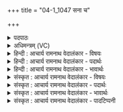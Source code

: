 +++
title = "04-1_1047 सना च"

+++
<details><summary>पदपाठः</summary>

स꣡न꣢꣯। च꣣। सोम। जे꣡षि꣢꣯। च꣣। प꣡व꣢꣯मान। म꣡हि꣢꣯। श्र꣡वः꣢꣯। अ꣡थ꣢꣯। नः꣣। व꣡स्य꣢꣯सः। ꣣कृधि। १०४७।
</details>

<details><summary>अधिमन्त्रम् (VC)</summary>

- पवमानः सोमः
- हिरण्यस्तूप आङ्गिरसः
- गायत्री
- षड्जः
</details>

<details><summary>हिन्दी : आचार्य रामनाथ वेदालंकार - विषयः</summary>

प्रथम मन्त्र में सोम नाम से जीवात्मा को उद्बोधन है।
</details>

<details><summary>हिन्दी : आचार्य रामनाथ वेदालंकार - पदार्थः</summary>

पदार्थान्वयभाषाः -  हे (पवमान) गतिशील,कर्मशूर,पवित्रतादायक (सोम) ऐश्वर्यवान्,शुभगुणकर्मों के प्रेरक जीवात्मन् ! तू (महि श्रवः) महान् यश व महान् शास्त्रश्रवण को (सन) प्राप्त कर, (जेषि च) और संसार के समराङ्गण में विजयलाभ कर। (अथ) और उसके अनन्तर (नः) हमें भी (वस्यसः) अतिशय ऐश्वर्यवान् (कृधि) कर ॥१॥
</details>

<details><summary>हिन्दी : आचार्य रामनाथ वेदालंकार - भावार्थः</summary>

भावार्थभाषाः -  जो स्वयं परमात्मा का उपासक,पुरुषार्थी,शास्त्र की मर्यादा को सीखा हुआ और विजयशील है,वही दूसरों को प्रशस्त गुण-कर्मोंवाला परमैश्वर्यशाली बना सकता है ॥१॥
</details>

<details><summary>संस्कृत : आचार्य रामनाथ वेदालंकार - विषयः</summary>

अथ सोमनाम्ना जीवात्मानमुद्बोधयति।
</details>

<details><summary>संस्कृत : आचार्य रामनाथ वेदालंकार - पदार्थः</summary>

पदार्थान्वयभाषाः -  हे (पवमान) गतिशील,कर्मशूर पवित्रताप्रद (सोम) ऐश्वर्यवन् शुभगुणकर्मप्रेरक जीवात्मन् ! त्वम् (महि श्रवः) महद् यशः,महत् शास्त्रश्रवणं वा (सन२) संभजस्व।[षण सम्भक्तौ,लोटि मध्यमैकवचने रूपम्। संहितायां ‘द्व्यचोऽतस्तिङः। अ० ६।३।१३५’ इति दीर्घः।] (जेषि च) संसारसमराङ्गणे विजयस्व च। अथ तदनन्तरं च (नः) अस्मानपि (वस्यसः) वसीयसः,अतिशयेन वसुमतः (कृधि) कुरु।[संहितायाम् ‘कः करत्करतिकृधिकृतेष्वनदितेः। अ० ८।३।५०’ इत्यनेन विसर्जनीयस्य सकारादेशः]॥१॥
</details>

<details><summary>संस्कृत : आचार्य रामनाथ वेदालंकार - भावार्थः</summary>

भावार्थभाषाः -  यः स्वयं परमात्मोपासकः पुरुषार्थी गृहीतशास्त्रमर्यादो विजयशीलश्चास्ति स एवान्यान् प्रशस्तगुणकर्मवतः परमैश्वर्यशालिनः कर्त्तुं शक्नोति ॥१॥
</details>

<details><summary>संस्कृत : आचार्य रामनाथ वेदालंकार - पादटिप्पनी</summary>

टिप्पणी:   १. ऋ० ९।४।१। २. सनाशब्दः सदावाची। सदा जेषि च शत्रून्—इति वि०। सायणमते तु ‘सना’ इति क्रियापदम् ‘द्व्यचोऽतस्तिङः’ (६।३।१३५) इति दीर्घः। विवरणकारमते तु ‘सना’ सदार्थमव्ययमिति ‘निपातस्य च’ (६।३।१३६) इति दीर्घः—इति सामश्रमी।
</details>